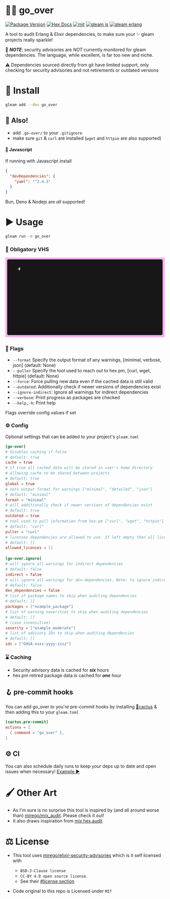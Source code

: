 # 🕵️‍♂️ go_over

[![Package Version](https://img.shields.io/hexpm/v/go_over)](https://hex.pm/packages/go_over)
[![Hex Docs](https://img.shields.io/badge/hex-docs-ffaff3)](https://hexdocs.pm/go_over/)
[![mit](https://img.shields.io/github/license/bwireman/go-over?color=brightgreen)](https://github.com/bwireman/over/blob/main/LICENSE)
[![gleam js](https://img.shields.io/badge/%20gleam%20%E2%9C%A8-js%20%F0%9F%8C%B8-yellow)](https://gleam.run/news/v0.16-gleam-compiles-to-javascript/)
[![gleam erlang](https://img.shields.io/badge/erlang%20%E2%98%8E%EF%B8%8F-red?style=flat&label=gleam%20%E2%9C%A8)](https://gleam.run)

A tool to audit Erlang & Elixir dependencies, to make sure your ✨ gleam
projects really sparkle!

🚨 _**NOTE**_: security advisories are _NOT_ currently monitored for gleam
dependencies. The language, while excellent, is far too new and niche.

⚠️ Dependencies sourced directly from git have limited support, only checking
for security advisories and not retirements or outdated versions

# 🔽 Install

```sh
gleam add --dev go_over
```

## 📣 Also!

- add `.go-over/` to your `.gitignore`
- make sure `git` & `curl` are installed (`wget` and `httpie` are also
  supported)

#### 🌸 Javascript

If running with Javascript install

```json
{
  "devDependencies": {
    "yaml": "^2.4.3"
  }
}
```

Bun, Deno & Nodejs are _all_ supported!

# ▶️ Usage

```sh
gleam run -m go_over
```

### 🎥 Obligatory VHS

![demo](https://raw.githubusercontent.com/bwireman/go-over/main/images/demo.gif)

### 🏴 Flags

- `--format` Specify the output format of any warnings, [minimal, verbose, json]
  (default: None)
- `--puller` Specify the tool used to reach out to hex.pm, [curl, wget, httpie]
  (default: None)
- `--force`: Force pulling new data even if the cached data is still valid
- `--outdated`: Additionally check if newer versions of dependencies exist
- `--ignore-indirect`: Ignore all warnings for indirect dependencies
- `--verbose`: Print progress as packages are checked
- `--help,-h`: Print help

Flags override config values if set

### ⚙️ Config

Optional settings that can be added to your project's `gleam.toml`

```toml
[go-over]
# disables caching if false
# default: true
cache = true
# if true all cached data will be stored in user's home directory
# allowing cache to be shared between projects
# default: true
global = true
# sets output format for warnings ["minimal", "detailed", "json"]
# default: "minimal"
format = "minimal"
# will additionally check if newer versions of dependencies exist
# default: true
outdated = true
# tool used to pull information from hex.pm ["curl", "wget", "httpie"]
# default: "curl"
puller = "curl"
# licenses dependencies are allowed to use. If left empty then all licenses are allowed
# default: []
allowed_licenses = []

[go-over.ignore]
# will ignore all warnings for indirect dependencies
# default: false
indirect = false
# will ignore all warnings for dev-dependencies. Note: to ignore indirect dependencies regardless of source see go-over.ignore.indirect
# default: false
dev_dependencies = false
# list of package names to skip when auditing dependencies
# default: []
packages = ["example_package"]
# list of warning severities to skip when auditing dependencies
# default: []
# (case insensitive)
severity = ["example_moderate"]
# list of advisory IDs to skip when auditing dependencies
# default: []
ids = ["GHSA-xxxx-yyyy-zzzz"]
```

### ⌛ Caching

- Security advisory data is cached for **_six_** hours
- hex.pm retired package data is cached for **_one_** hour

## 🪝 pre-commit hooks

You can add go_over to you're pre-commit hooks by installing
[🌵cactus](https://hex.pm/packages/cactus) & then adding this to your
`gleam.toml`

```toml
[cactus.pre-commit]
actions = [
  { command = "go_over" },
]
```

## ⚙️ CI

You can also schedule daily runs to keep your deps up to date and open issues
when necessary!
[Example ▶️](https://github.com/bwireman/go-over/blob/main/.github/workflows/deps.yml)

# 🖌️ Other Art

- As I'm sure is no surprise this tool is inspired by (and all around worse
  than) [mirego/mix_audit](https://github.com/mirego/mix_audit). Please check it
  out!
- It also draws inspiration from
  [mix hex.audit](https://hexdocs.pm/hex/Mix.Tasks.Hex.Audit.html)

# ⚖️ License

- This tool uses
  [mirego/elixir-security-advisories](https://github.com/mirego/elixir-security-advisories)
  which is it self licensed with

  - `BSD-3-Clause license`
  - `CC-BY 4.0 open source license`.
  - See their
    [#license section](https://github.com/mirego/elixir-security-advisories?tab=readme-ov-file#license)

- Code original to this repo is Licensed under `MIT`
